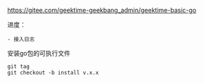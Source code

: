 https://gitee.com/geektime-geekbang_admin/geektime-basic-go









进度：

```
- 接入日志
```





安装go包的可执行文件

```
git tag
git checkout -b install v.x.x
```
